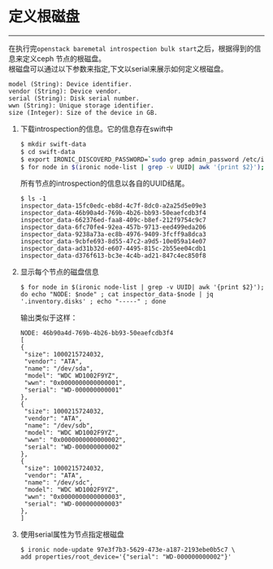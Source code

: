 # 定义根磁盘

---

在执行完`openstack baremetal introspection bulk start`之后，根据得到的信息来定义ceph 节点的根磁盘。  
根磁盘可以通过以下参数来指定,下文以serial来展示如何定义根磁盘。

```
model (String): Device identifier.
vendor (String): Device vendor.
serial (String): Disk serial number.
wwn (String): Unique storage identifier.
size (Integer): Size of the device in GB.
```








1. 下载introspection的信息。它的信息存在swift中

   ```bash
   $ mkdir swift-data
   $ cd swift-data
   $ export IRONIC_DISCOVERD_PASSWORD=`sudo grep admin_password /etc/ironic-inspector/inspector.conf | egrep -v '^#'  | awk '{print $NF}'`
   $ for node in $(ironic node-list | grep -v UUID| awk '{print $2}'); do swift -U service:ironic -K $IRONIC_DISCOVERD_PASSWORD download ironic-inspector inspector_data-$node; done
   ```

   所有节点的introspection的信息以各自的UUID结尾。

   ```
   $ ls -1
   inspector_data-15fc0edc-eb8d-4c7f-8dc0-a2a25d5e09e3
   inspector_data-46b90a4d-769b-4b26-bb93-50eaefcdb3f4
   inspector_data-662376ed-faa8-409c-b8ef-212f9754c9c7
   inspector_data-6fc70fe4-92ea-457b-9713-eed499eda206
   inspector_data-9238a73a-ec8b-4976-9409-3fcff9a8dca3
   inspector_data-9cbfe693-8d55-47c2-a9d5-10e059a14e07
   inspector_data-ad31b32d-e607-4495-815c-2b55ee04cdb1
   inspector_data-d376f613-bc3e-4c4b-ad21-847c4ec850f8
   ```

2. 显示每个节点的磁盘信息

   ```
   $ for node in $(ironic node-list | grep -v UUID| awk '{print $2}'); do echo "NODE: $node" ; cat inspector_data-$node | jq '.inventory.disks' ; echo "-----" ; done
   ```

   输出类似于这样：

   ```
   NODE: 46b90a4d-769b-4b26-bb93-50eaefcdb3f4
   [
   {
    "size": 1000215724032,
    "vendor": "ATA",
    "name": "/dev/sda",
    "model": "WDC WD1002F9YZ",
    "wwn": "0x0000000000000001",
    "serial": "WD-000000000001"
   },
   {
    "size": 1000215724032,
    "vendor": "ATA",
    "name": "/dev/sdb",
    "model": "WDC WD1002F9YZ",
    "wwn": "0x0000000000000002",
    "serial": "WD-000000000002"
   },
   {
    "size": 1000215724032,
    "vendor": "ATA",
    "name": "/dev/sdc",
    "model": "WDC WD1002F9YZ",
    "wwn": "0x0000000000000003",
    "serial": "WD-000000000003"
   },
   ]
   ```

3. 使用serial属性为节点指定根磁盘

   ```
   $ ironic node-update 97e3f7b3-5629-473e-a187-2193ebe0b5c7 \
   add properties/root_device='{"serial": "WD-000000000002"}'
   ```



